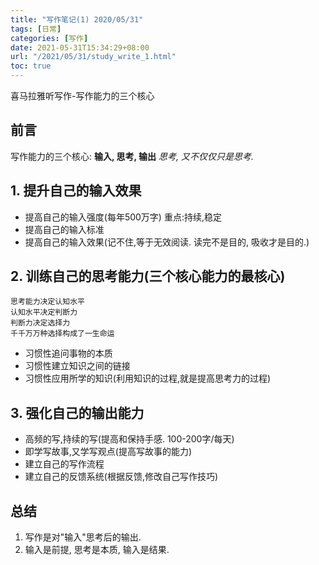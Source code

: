 ```yaml
---
title: "写作笔记(1) 2020/05/31"
tags: [日常]
categories: [写作]
date: 2021-05-31T15:34:29+08:00
url: "/2021/05/31/study_write_1.html"
toc: true
---
```


喜马拉雅听写作-写作能力的三个核心

<!--more-->

## 前言
写作能力的三个核心: **输入, 思考, 输出** *思考, 又不仅仅只是思考.*

## 1. 提升自己的输入效果
- 提高自己的输入强度(每年500万字)  重点:持续,稳定
- 提高自己的输入标准
- 提高自己的输入效果(记不住,等于无效阅读.  读完不是目的, 吸收才是目的.)

## 2. 训练自己的思考能力(三个核心能力的最核心)
```
思考能力决定认知水平
认知水平决定判断力
判断力决定选择力
千千万万种选择构成了一生命运
```
- 习惯性追问事物的本质
- 习惯性建立知识之间的链接
- 习惯性应用所学的知识(利用知识的过程,就是提高思考力的过程)

## 3. 强化自己的输出能力
- 高频的写,持续的写(提高和保持手感. 100-200字/每天)
- 即学写故事,又学写观点(提高写故事的能力)
- 建立自己的写作流程
- 建立自己的反馈系统(根据反馈,修改自己写作技巧)

## 总结
1. 写作是对"输入"思考后的输出.
2. 输入是前提, 思考是本质, 输入是结果.

